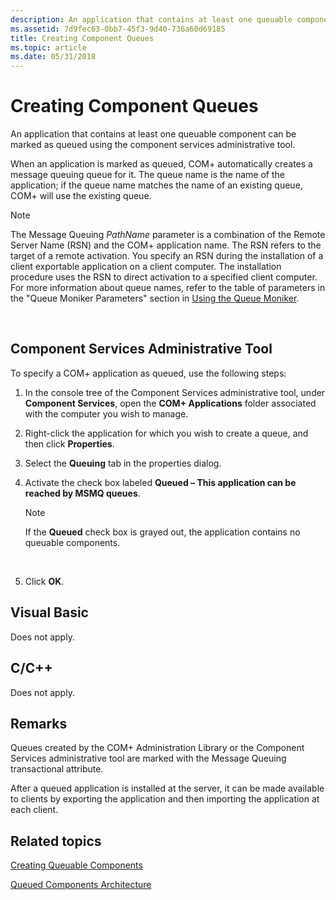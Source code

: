 ```yaml
---
description: An application that contains at least one queuable component can be marked as queued using the component services administrative tool.
ms.assetid: 7d9fec63-0bb7-45f3-9d40-736a60d69185
title: Creating Component Queues
ms.topic: article
ms.date: 05/31/2018
---
```


# Creating Component Queues

An application that contains at least one queuable component can be marked as queued using the component services administrative tool.

When an application is marked as queued, COM+ automatically creates a message queuing queue for it. The queue name is the name of the application; if the queue name matches the name of an existing queue, COM+ will use the existing queue.

> [!Note]  
> The Message Queuing *PathName* parameter is a combination of the Remote Server Name (RSN) and the COM+ application name. The RSN refers to the target of a remote activation. You specify an RSN during the installation of a client exportable application on a client computer. The installation procedure uses the RSN to direct activation to a specified client computer. For more information about queue names, refer to the table of parameters in the "Queue Moniker Parameters" section in [Using the Queue Moniker](using-the-queue-moniker.md).

 

## Component Services Administrative Tool

To specify a COM+ application as queued, use the following steps:

1.  In the console tree of the Component Services administrative tool, under **Component Services**, open the **COM+ Applications** folder associated with the computer you wish to manage.

2.  Right-click the application for which you wish to create a queue, and then click **Properties**.

3.  Select the **Queuing** tab in the properties dialog.

4.  Activate the check box labeled **Queued – This application can be reached by MSMQ queues**.

    > [!Note]  
    > If the **Queued** check box is grayed out, the application contains no queuable components.

     

5.  Click **OK**.

## Visual Basic

Does not apply.

## C/C++

Does not apply.

## Remarks

Queues created by the COM+ Administration Library or the Component Services administrative tool are marked with the Message Queuing transactional attribute.

After a queued application is installed at the server, it can be made available to clients by exporting the application and then importing the application at each client.

## Related topics

<dl> <dt>

[Creating Queuable Components](creating-queuable-components.md)
</dt> <dt>

[Queued Components Architecture](queued-components-architecture.md)
</dt> </dl>

 

 




